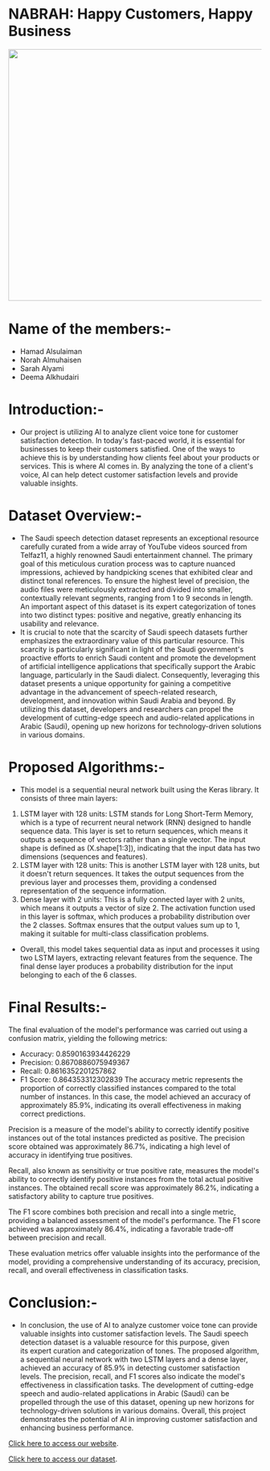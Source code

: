 # NABRAH: Happy Customers, Happy Business
<img width="1000" height="500" src="https://github.com/isazHfc/Capstone_Project/blob/main/NABRAH.jpeg">

# Name of the members:-
- Hamad Alsulaiman 
- Norah Almuhaisen
- Sarah Alyami
- Deema Alkhudairi

# Introduction:-
- Our project is utilizing Al to analyze client voice tone for customer satisfaction detection. In today's fast-paced world, it is essential for businesses to keep their customers satisfied. One of the ways to achieve this is by understanding how clients feel about your products or services. This is where Al comes in. By analyzing the tone of a client's voice, Al can help detect customer satisfaction levels and provide valuable insights.

# Dataset Overview:- 
- The Saudi speech detection dataset represents an exceptional resource carefully curated from a wide array of YouTube videos sourced from Telfaz11, a highly renowned Saudi entertainment channel. The primary goal of this meticulous curation process was to capture nuanced impressions, achieved by handpicking scenes that exhibited clear and distinct tonal references. To ensure the highest level of precision, the audio files were meticulously extracted and divided into smaller, contextually relevant segments, ranging from 1 to 9 seconds in length. An important aspect of this dataset is its expert categorization of tones into two distinct types: positive and negative, greatly enhancing its usability and relevance.
- It is crucial to note that the scarcity of Saudi speech datasets further emphasizes the extraordinary value of this particular resource. This scarcity is particularly significant in light of the Saudi government's proactive efforts to enrich Saudi content and promote the development of artificial intelligence applications that specifically support the Arabic language, particularly in the Saudi dialect. Consequently, leveraging this dataset presents a unique opportunity for gaining a competitive advantage in the advancement of speech-related research, development, and innovation within Saudi Arabia and beyond. By utilizing this dataset, developers and researchers can propel the development of cutting-edge speech and audio-related applications in Arabic (Saudi), opening up new horizons for technology-driven solutions in various domains.

# Proposed Algorithms:- 
- This model is a sequential neural network built using the Keras library. It consists of three main layers:
1. LSTM layer with 128 units: LSTM stands for Long Short-Term Memory, which is a type of recurrent neural network (RNN) designed to handle sequence data. This layer is set to return sequences, which means it outputs a sequence of vectors rather than a single vector. The input shape is defined as (X.shape[1:3]), indicating that the input data has two dimensions (sequences and features).
2. LSTM layer with 128 units: This is another LSTM layer with 128 units, but it doesn't return sequences. It takes the output sequences from the previous layer and processes them, providing a condensed representation of the sequence information.
3. Dense layer with 2 units: This is a fully connected layer with 2 units, which means it outputs a vector of size 2. The activation function used in this layer is softmax, which produces a probability distribution over the 2 classes. Softmax ensures that the output values sum up to 1, making it suitable for multi-class classification problems.
- Overall, this model takes sequential data as input and processes it using two LSTM layers, extracting relevant features from the sequence. The final dense layer produces a probability distribution for the input belonging to each of the 6 classes.

# Final Results:-
The final evaluation of the model's performance was carried out using a confusion matrix, yielding the following metrics:
- Accuracy: 0.8590163934426229
- Precision: 0.8670886075949367
- Recall: 0.8616352201257862
- F1 Score: 0.864353312302839
The accuracy metric represents the proportion of correctly classified instances compared to the total number of instances. In this case, the model achieved an accuracy of approximately 85.9%, indicating its overall effectiveness in making correct predictions.

Precision is a measure of the model's ability to correctly identify positive instances out of the total instances predicted as positive. The precision score obtained was approximately 86.7%, indicating a high level of accuracy in identifying true positives.

Recall, also known as sensitivity or true positive rate, measures the model's ability to correctly identify positive instances from the total actual positive instances. The obtained recall score was approximately 86.2%, indicating a satisfactory ability to capture true positives.

The F1 score combines both precision and recall into a single metric, providing a balanced assessment of the model's performance. The F1 score achieved was approximately 86.4%, indicating a favorable trade-off between precision and recall.

These evaluation metrics offer valuable insights into the performance of the model, providing a comprehensive understanding of its accuracy, precision, recall, and overall effectiveness in classification tasks.

# Conclusion:- 
- In conclusion, the use of AI to analyze customer voice tone can provide valuable insights into customer satisfaction levels. The Saudi speech detection dataset is a valuable resource for this purpose, given its expert curation and categorization of tones. The proposed algorithm, a sequential neural network with two LSTM layers and a dense layer, achieved an accuracy of 85.9% in detecting customer satisfaction levels. The precision, recall, and F1 scores also indicate the model's effectiveness in classification tasks. The development of cutting-edge speech and audio-related applications in Arabic (Saudi) can be propelled through the use of this dataset, opening up new horizons for technology-driven solutions in various domains. Overall, this project demonstrates the potential of AI in improving customer satisfaction and enhancing business performance.

[Click here to access our website](https://drive.google.com/file/d/18SMqV-TcoqKp0L7A6xk47Ee8juu5YQWQ/view?usp=drive_link).

[Click here to access our dataset](https://drive.google.com/file/d/10W4lkbYJIMYo-ZL3rjfDjYc4aDASucGn/view?usp=drive_link).



